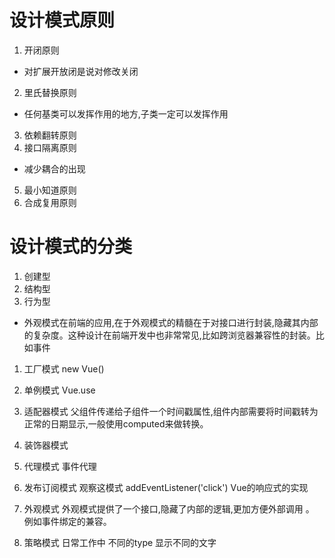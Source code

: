 # 设计模式原则
1. 开闭原则
  - 对扩展开放闭是说对修改关闭
2. 里氏替换原则
  - 任何基类可以发挥作用的地方,子类一定可以发挥作用
3. 依赖翻转原则
4. 接口隔离原则
  - 减少耦合的出现
5. 最小知道原则
6. 合成复用原则


# 设计模式的分类
1. 创建型
2. 结构型
3. 行为型



* 外观模式在前端的应用,在于外观模式的精髓在于对接口进行封装,隐藏其内部的复杂度。这种设计在前端开发中也非常常见,比如跨浏览器兼容性的封装。比如事件




1. 工厂模式   new Vue()
2. 单例模式   Vue.use
3. 适配器模式   父组件传递给子组件一个时间戳属性,组件内部需要将时间戳转为正常的日期显示,一般使用computed来做转换。
4. 装饰器模式
5. 代理模式   事件代理
6. 发布订阅模式  观察这模式   addEventListener('click')  Vue的响应式的实现

7. 外观模式  外观模式提供了一个接口,隐藏了内部的逻辑,更加方便外部调用 。  例如事件绑定的兼容。
8. 策略模式   日常工作中 不同的type 显示不同的文字